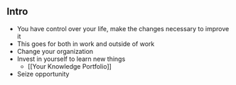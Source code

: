 ## Intro
* You have control over your life, make the changes necessary to improve it
* This goes for both in work and outside of work
* Change your organization
* Invest in yourself to learn new things
	* [[Your Knowledge Portfolio]]
* Seize opportunity